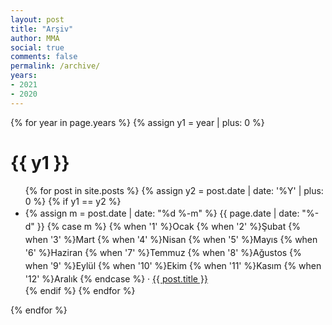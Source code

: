 ```yaml
---
layout: post
title: "Arşiv"
author: MMA
social: true
comments: false
permalink: /archive/
years:
- 2021
- 2020
---
```


{% for year in page.years %}
{% assign y1 = year | plus: 0 %}
# {{ y1 }}
<ul>
{% for post in site.posts %}
{% assign y2 = post.date | date: '%Y' | plus: 0 %}
{% if y1 == y2 %}
<li style="line-height:1.5em">{% assign m = post.date | date: "%d %-m" %}
{{ page.date | date: "%-d" }}
{% case m %}
  {% when '1' %}Ocak
  {% when '2' %}Şubat
  {% when '3' %}Mart
  {% when '4' %}Nisan
  {% when '5' %}Mayıs
  {% when '6' %}Haziran
  {% when '7' %}Temmuz
  {% when '8' %}Ağustos
  {% when '9' %}Eylül
  {% when '10' %}Ekim
  {% when '11' %}Kasım
  {% when '12' %}Aralık
{% endcase %} &middot; <a href="{{ post.url| prepend: site.baseurl }}" target="_blank">{{ post.title }}</a></li>
{% endif %}
{% endfor %}
</ul>
{% endfor %}

